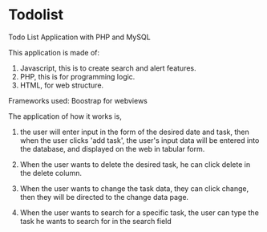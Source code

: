 # Todolist
Todo List Application with PHP and MySQL

This application is made of:
1. Javascript, this is to create search and alert features.
2. PHP, this is for programming logic.
3. HTML, for web structure.

Frameworks used:
Boostrap for webviews


The application of how it works is, 
1. the user will enter input in the form of the desired date and task, then when the user clicks 'add task', the user's input data will be entered into the database, and displayed on the web in tabular form.

3. When the user wants to delete the desired task, he can click delete in the delete column.

5. When the user wants to change the task data, they can click change, then they will be directed to the change data page.

7. When the user wants to search for a specific task, the user can type the task he wants to search for in the search field
